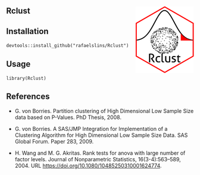 <!-- README.md is generated from README.Rmd. Please edit that file -->

Rclust <img src="tools/Rclust-logo-small.png" align="right" />
--------------------------------------------------------------

Installation
------------

    devtools::install_github("rafaelslins/Rclust")

Usage
-----

    library(Rclust)

References
----------

-   G. von Borries. Partition clustering of High Dimensional Low Sample
    Size data based on P-Values. PhD Thesis, 2008.

-   G. von Borries. A SAS/JMP Integration for Implementation of a
    Clustering Algorithm for High Dimensional Low Sample Size Data. SAS
    Global Forum. Paper 283, 2009.

-   H. Wang and M. G. Akritas. Rank tests for anova with large number of
    factor levels. Journal of Nonparametric Statistics,
    16(3-4):563–589, 2004. URL
    <a href="https://doi.org/10.1080/10485250310001624774" class="uri">https://doi.org/10.1080/10485250310001624774</a>.
